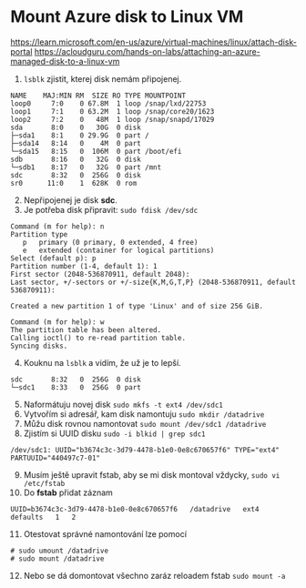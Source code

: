 # Mount Azure disk to Linux VM
https://learn.microsoft.com/en-us/azure/virtual-machines/linux/attach-disk-portal
https://acloudguru.com/hands-on-labs/attaching-an-azure-managed-disk-to-a-linux-vm

1. `lsblk` zjistit, kterej disk nemám připojenej.
```
NAME    MAJ:MIN RM  SIZE RO TYPE MOUNTPOINT
loop0     7:0    0 67.8M  1 loop /snap/lxd/22753
loop1     7:1    0 63.2M  1 loop /snap/core20/1623
loop2     7:2    0   48M  1 loop /snap/snapd/17029
sda       8:0    0   30G  0 disk
├─sda1    8:1    0 29.9G  0 part /
├─sda14   8:14   0    4M  0 part
└─sda15   8:15   0  106M  0 part /boot/efi
sdb       8:16   0   32G  0 disk
└─sdb1    8:17   0   32G  0 part /mnt
sdc       8:32   0  256G  0 disk
sr0      11:0    1  628K  0 rom
```
2. Nepřipojenej je disk **sdc**.
3. Je potřeba disk připravit: `sudo fdisk /dev/sdc`
```
Command (m for help): n
Partition type
   p   primary (0 primary, 0 extended, 4 free)
   e   extended (container for logical partitions)
Select (default p): p
Partition number (1-4, default 1): 1
First sector (2048-536870911, default 2048):
Last sector, +/-sectors or +/-size{K,M,G,T,P} (2048-536870911, default 536870911):

Created a new partition 1 of type 'Linux' and of size 256 GiB.

Command (m for help): w
The partition table has been altered.
Calling ioctl() to re-read partition table.
Syncing disks.
```
4. Kouknu na `lsblk` a vidím, že už je to lepší.
```
sdc       8:32   0  256G  0 disk
└─sdc1    8:33   0  256G  0 part
```
5. Naformátuju novej disk `sudo mkfs -t ext4 /dev/sdc1`
6. Vytvořím si adresář, kam disk namontuju `sudo mkdir /datadrive`
7. Můžu disk rovnou namontovat `sudo mount /dev/sdc1 /datadrive`
8. Zjistím si UUID disku `sudo -i blkid | grep sdc1`
```
/dev/sdc1: UUID="b3674c3c-3d79-4478-b1e0-0e8c670657f6" TYPE="ext4" PARTUUID="440497c7-01"
```
9. Musím ještě upravit fstab, aby se mi disk montoval vždycky, `sudo vi /etc/fstab`
10. Do **fstab** přidat záznam
```
UUID=b3674c3c-3d79-4478-b1e0-0e8c670657f6   /datadrive   ext4   defaults   1   2
```
11. Otestovat správné namontování lze pomocí
```
# sudo umount /datadrive
# sudo mount /datadrive
```
12. Nebo se dá domontovat všechno zaráz reloadem fstab `sudo mount -a`